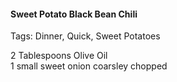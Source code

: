 #### Sweet Potato Black Bean Chili
Tags:  Dinner, Quick, Sweet Potatoes<br/>

2 Tablespoons Olive Oil<br/>
1 small sweet onion coarsley chopped
